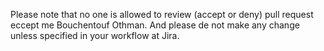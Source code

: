 Please note that no one is allowed to review (accept or deny) pull request eccept me Bouchentouf Othman.
And please de not make any change unless specified in your workflow at Jira.
